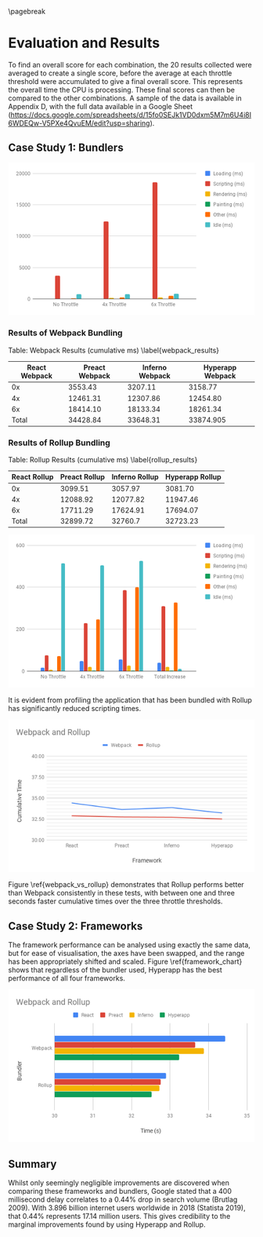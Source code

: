 \pagebreak

# Evaluation and Results

To find an overall score for each combination, the 20 results collected
were averaged to create a single score, before the average at each throttle
threshold were accumulated to give a final overall score. This represents the
overall time the CPU is processing. These final scores can then be compared
to the other combinations. A sample of the data is available in Appendix D, with
the full data available in a Google Sheet (https://docs.google.com/spreadsheets/d/15fo0SEJk1VD0dxm5M7m6U4i8I6WDEQw-V5PXe4QvuEM/edit?usp=sharing).

## Case Study 1: Bundlers

![Unbundled Chart](./images/unbundled_chart.png)

### Results of Webpack Bundling

Table: Webpack Results (cumulative ms) \label{webpack_results}

| React Webpack | Preact Webpack | Inferno Webpack | Hyperapp Webpack |
|---|---|---|---|
| 0x | 3553.43 | 3207.11 | 3158.77 | 3107.11 |
| 4x | 12461.31	| 12307.86 | 12454.80 |	12184.16 |
| 6x | 18414.10 | 18133.34 | 18261.34 |	17943.42 |
| Total	| 34428.84 | 33648.31 | 33874.905 | 33234.69 |


### Results of Rollup Bundling

Table: Rollup Results (cumulative ms) \label{rollup_results}

| React Rollup | Preact Rollup | Inferno Rollup | Hyperapp Rollup |
|---|---|---|---|
| 0x | 3099.51 | 3057.97 | 3081.70 | 2951.24 |
| 4x | 12088.92 | 12077.82 | 11947.46 | 12005.86 |
| 6x | 17711.29 | 17624.91 | 17694.07 | 17560.245 |
| Total | 32899.72 | 32760.7 | 32723.23 | 32517.345 |

![Rollup Chart](./images/rollup_chart.png)

It is evident from profiling the application that has been bundled with
Rollup has significantly reduced scripting times.



![Webpack vs Rollup \label{webpack_vs_rollup}](./images/webpack_vs_rollup.png)

Figure \ref{webpack_vs_rollup} demonstrates that Rollup performs better than Webpack consistently
in these tests, with between one and three seconds faster cumulative times over the three
throttle thresholds.

## Case Study 2: Frameworks

The framework performance can be analysed using exactly the same data, but for ease of visualisation,
the axes have been swapped, and the range has been appropriately shifted and scaled. Figure \ref{framework_chart}
shows that regardless of the bundler used, Hyperapp has the best performance of all four frameworks.

![Frameworks \label{framework_chart}](./images/framework_chart.png)

## Summary

Whilst only seemingly negligible improvements are discovered when
comparing these frameworks and bundlers, Google stated that a 400
millisecond delay correlates to a 0.44% drop in search volume (Brutlag 2009). With
3.896 billion internet users worldwide in 2018 (Statista 2019),
that 0.44% represents 17.14 million users. This gives credibility to
the marginal improvements found by using Hyperapp and Rollup.
